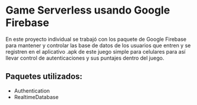 # Game Serverless usando Google Firebase

En este proyecto individual se trabajó con los paquete de Google Firebase para mantener y controlar las base de datos de los usuarios que entren y se registren en el aplicativo .apk de este juego simple para celulares para así llevar control de autenticaciones y sus puntajes dentro del juego. 

## Paquetes utilizados:

- Authentication
- RealtimeDatabase
